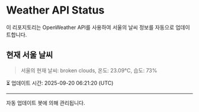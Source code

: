 
# Weather API Status

이 리포지토리는 OpenWeather API를 사용하여 서울의 날씨 정보를 자동으로 업데이트합니다.

## 현재 서울 날씨
> 서울의 현재 날씨: broken clouds, 온도: 23.09°C, 습도: 73%

⏳ 업데이트 시간: 2025-09-20 06:21:20 (UTC)

---
자동 업데이트 봇에 의해 관리됩니다.
